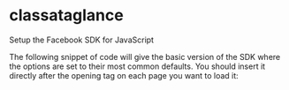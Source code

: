 # classataglance

Setup the Facebook SDK for JavaScript

The following snippet of code will give the basic version of the SDK where the options are set to their most common defaults. 
You should insert it directly after the opening <body> tag on each page you want to load it:

<script>
  window.fbAsyncInit = function() {
    FB.init({
      appId      : '834933146573494',
      xfbml      : true,
      version    : 'v2.3'
    });
  };

  (function(d, s, id){
     var js, fjs = d.getElementsByTagName(s)[0];
     if (d.getElementById(id)) {return;}
     js = d.createElement(s); js.id = id;
     js.src = "//connect.facebook.net/en_US/sdk.js";
     fjs.parentNode.insertBefore(js, fjs);
   }(document, 'script', 'facebook-jssdk'));
</script>